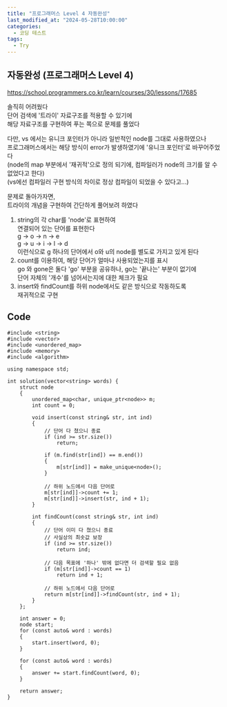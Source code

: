 ```yaml
---
title: "프로그래머스 Level 4 자동완성"
last_modified_at: "2024-05-28T10:00:00"
categories:
  - 코딩 테스트
tags:
  - Try
---
```


## 자동완성 (프로그래머스 Level 4)
 <https://school.programmers.co.kr/learn/courses/30/lessons/17685><br>

 솔직히 어려웠다<br>
 단어 검색에 '트라이' 자료구조를 적용할 수 있기에<br>
 해당 자료구조를 구현하여 푸는 쪽으로 문제를 풀었다<br>

 다만, vs 에서는 유니크 포인터가 아니라 일반적인 node를 그대로 사용하였으나<br>
 프로그래머스에서는 해당 방식이 error가 발생하였기에 '유니크 포인터'로 바꾸어주었다<br>
 (node의 map 부분에서 '재귀적'으로 정의 되기에, 컴파일러가 node의 크기를 알 수 없었다고 한다)<br>
 (vs에선 컴파일러 구현 방식의 차이로 정상 컴파일이 되었을 수 있다고...)<br>

 문제로 돌아가자면,<br>
 트라이의 개념을 구현하여 간단하게 풀어보려 하였다<br>
 1. string의 각 char를 'node'로 표현하여<br>
    연결되어 있는 단어를 표현한다<br>
	g -> o -> n -> e<br>
	g -> u -> i -> l -> d<br>
	이런식으로 g 하나의 단어에서 o와 u의 node를 별도로 가지고 있게 된다<br>
 2. count를 이용하여, 해당 단어가 얼마나 사용되었는지를 표시<br>
    go 와 gone은 둘다 'go' 부분을 공유하나, go는 '끝나는' 부분이 없기에<br>
	단어 자체의 '개수'를 넘어서는지에 대한 체크가 필요<br>
 3. insert와 findCount를 하위 node에서도 같은 방식으로 작동하도록<br>
    재귀적으로 구현<br>

## Code
```
#include <string>
#include <vector>
#include <unordered_map>
#include <memory>
#include <algorithm>

using namespace std;

int solution(vector<string> words) {
    struct node
    {
        unordered_map<char, unique_ptr<node>> m;
        int count = 0;

        void insert(const string& str, int ind)
        {
			// 단어 다 쳤으니 종료
            if (ind >= str.size())
                return;

            if (m.find(str[ind]) == m.end())
            {
                m[str[ind]] = make_unique<node>();
            }

			// 하위 노드에서 다음 단어로
            m[str[ind]]->count += 1;
            m[str[ind]]->insert(str, ind + 1);
        }

        int findCount(const string& str, int ind)
        {
			// 단어 이미 다 쳤으니 종료
			// 사실상의 최솟값 보장
            if (ind >= str.size())
                return ind;

			// 다음 목표에 '하나' 밖에 없다면 더 검색할 필요 없음
            if (m[str[ind]]->count == 1)
                return ind + 1;

			// 하위 노드에서 다음 단어로
            return m[str[ind]]->findCount(str, ind + 1);
        }
    };

    int answer = 0;
    node start;
    for (const auto& word : words)
    {
        start.insert(word, 0);
    }

    for (const auto& word : words)
    {
        answer += start.findCount(word, 0);
    }

    return answer;
}
```